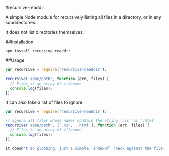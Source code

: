 #recursive-readdir

A simple Node module for recursively listing all files in a directory,
or in any subdirectories.

It does not list directories themselves.

##Installation

    npm install recursive-readdir

##Usage


```javascript
var recursive = require('recursive-readdir');

recursive('some/path', function (err, files) {
  // Files is an array of filename
  console.log(files);
});
```

It can also take a list of files to ignore.

```javascript
var recursive = require('recursive-readdir');

// ignore all files whose names contain the string '.cs' or '.html'
recursive('some/path', ['.cs', '.html'], function (err, files) {
  // Files is an array of filename
  console.log(files);
});

It doesn't do globbing, just a simple `indexOf` check against the filename.

